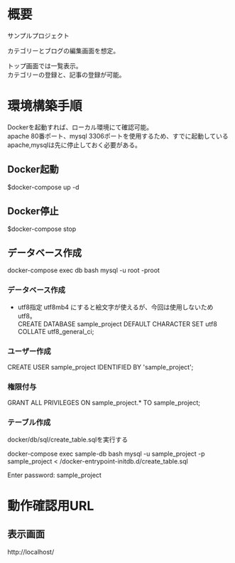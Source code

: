 # 概要

サンプルプロジェクト

カテゴリーとブログの編集画面を想定。

トップ画面では一覧表示。  
カテゴリーの登録と、記事の登録が可能。 

# 環境構築手順

Dockerを起動すれば、ローカル環境にて確認可能。  
apache 80番ポート、mysql 3306ポートを使用するため、すでに起動しているapache,mysqlは先に停止しておく必要がある。  

## Docker起動
$docker-compose up -d

## Docker停止
$docker-compose stop


## データベース作成
docker-compose exec db bash
mysql -u root -proot

### データベース作成
- utf8指定 utf8mb4 にすると絵文字が使えるが、今回は使用しないためutf8。  
CREATE DATABASE sample_project DEFAULT CHARACTER SET utf8 COLLATE utf8_general_ci;
### ユーザー作成
CREATE USER sample_project IDENTIFIED BY 'sample_project';
### 権限付与
GRANT ALL PRIVILEGES ON sample_project.* TO sample_project;

### テーブル作成
docker/db/sql/create_table.sqlを実行する

docker-compose exec sample-db bash
mysql -u sample_project -p sample_project < /docker-entrypoint-initdb.d/create_table.sql

Enter password: sample_project 


# 動作確認用URL

## 表示画面
http://localhost/  




